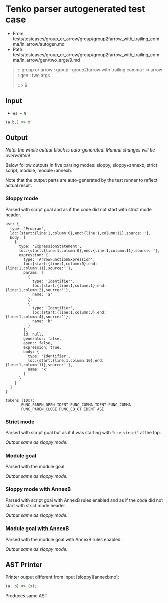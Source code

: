 # Tenko parser autogenerated test case

- From: tests/testcases/group_or_arrow/group/group2farrow_with_trailing_comma/in_arrow/autogen.md
- Path: tests/testcases/group_or_arrow/group/group2farrow_with_trailing_comma/in_arrow/gen/two_args/9.md

> :: group or arrow : group : group2farrow with trailing comma : in arrow : gen : two args
>
> ::> 9

## Input

- `es = 9`

`````js
(a,b,) => x
`````

## Output

_Note: the whole output block is auto-generated. Manual changes will be overwritten!_

Below follow outputs in five parsing modes: sloppy, sloppy+annexb, strict script, module, module+annexb.

Note that the output parts are auto-generated by the test runner to reflect actual result.

### Sloppy mode

Parsed with script goal and as if the code did not start with strict mode header.

`````
ast: {
  type: 'Program',
  loc:{start:{line:1,column:0},end:{line:1,column:11},source:''},
  body: [
    {
      type: 'ExpressionStatement',
      loc:{start:{line:1,column:0},end:{line:1,column:11},source:''},
      expression: {
        type: 'ArrowFunctionExpression',
        loc:{start:{line:1,column:0},end:{line:1,column:11},source:''},
        params: [
          {
            type: 'Identifier',
            loc:{start:{line:1,column:1},end:{line:1,column:2},source:''},
            name: 'a'
          },
          {
            type: 'Identifier',
            loc:{start:{line:1,column:3},end:{line:1,column:4},source:''},
            name: 'b'
          }
        ],
        id: null,
        generator: false,
        async: false,
        expression: true,
        body: {
          type: 'Identifier',
          loc:{start:{line:1,column:10},end:{line:1,column:11},source:''},
          name: 'x'
        }
      }
    }
  ]
}

tokens (10x):
       PUNC_PAREN_OPEN IDENT PUNC_COMMA IDENT PUNC_COMMA
       PUNC_PAREN_CLOSE PUNC_EQ_GT IDENT ASI
`````

### Strict mode

Parsed with script goal but as if it was starting with `"use strict"` at the top.

_Output same as sloppy mode._

### Module goal

Parsed with the module goal.

_Output same as sloppy mode._

### Sloppy mode with AnnexB

Parsed with script goal with AnnexB rules enabled and as if the code did not start with strict mode header.

_Output same as sloppy mode._

### Module goal with AnnexB

Parsed with the module goal with AnnexB rules enabled.

_Output same as sloppy mode._

## AST Printer

Printer output different from input [sloppy][annexb:no]:

````js
(a, b) => (x);
````

Produces same AST
